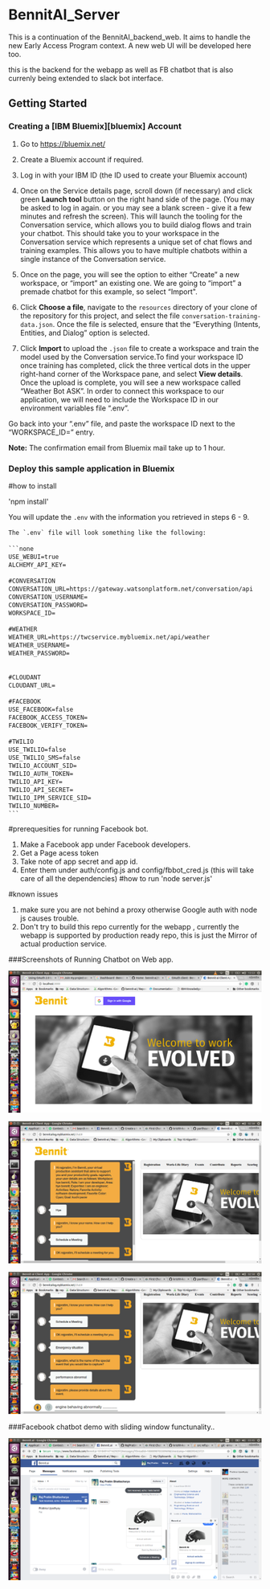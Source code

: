  # BennitAI_Server
This is a continuation of the BennitAI_backend_web. It aims to handle the new Early Access Program context. A new web UI will be developed here too.

this is the backend for the webapp as well as FB chatbot that is also currenly being extended to slack bot interface.

## Getting Started

### Creating a [IBM Bluemix][bluemix] Account

1. Go to https://bluemix.net/
2. Create a Bluemix account if required.
3. Log in with your IBM ID (the ID used to create your Bluemix account)
4. Once on the Service details page, scroll down (if necessary) and click green **Launch tool** button on the right hand side of the page. (You may be asked to log in again. or you may see a blank screen - give it a few minutes and refresh the screen). This will launch the tooling for the Conversation service, which allows you to build dialog flows and train your chatbot. This should take you to your workspace in the Conversation service which represents a unique set of chat flows and training examples. This allows you to have multiple chatbots within a single instance of the Conversation service.

5. Once on the page, you will see the option to either “Create” a new workspace, or “import” an existing one. We are going to “import” a premade chatbot for this example, so select “Import".

6. Click **Choose a file**, navigate to the `resources` directory of your clone of the repository for this project, and select the file `conversation-training-data.json`.  Once the file is selected, ensure that the “Everything (Intents, Entities, and Dialog” option is selected.

7. Click **Import** to upload the `.json` file to create a workspace and train the model used by the Conversation service.To find your workspace ID once training has completed, click the three vertical dots in the upper right-hand corner of the Workspace pane, and select **View details**.  Once the upload is complete, you will see a new workspace called “Weather Bot ASK”. In order to connect this workspace to our application, we will need to include the Workspace ID in our environment variables file “.env”.  

 Go back into your “.env” file, and paste the workspace ID next to the “WORKSPACE_ID=” entry.


**Note:** The confirmation email from Bluemix mail take up to 1 hour.

### Deploy this sample application in Bluemix


#how to install

'npm install'

You will update the `.env` with the information you retrieved in steps 6 - 9.

    The `.env` file will look something like the following:

    ```none
    USE_WEBUI=true
    ALCHEMY_API_KEY=

    #CONVERSATION
    CONVERSATION_URL=https://gateway.watsonplatform.net/conversation/api
    CONVERSATION_USERNAME=
    CONVERSATION_PASSWORD=
    WORKSPACE_ID=

    #WEATHER
    WEATHER_URL=https://twcservice.mybluemix.net/api/weather
    WEATHER_USERNAME=
    WEATHER_PASSWORD=


    #CLOUDANT
    CLOUDANT_URL=

    #FACEBOOK
    USE_FACEBOOK=false
    FACEBOOK_ACCESS_TOKEN=
    FACEBOOK_VERIFY_TOKEN=

    #TWILIO
    USE_TWILIO=false
    USE_TWILIO_SMS=false
    TWILIO_ACCOUNT_SID=
    TWILIO_AUTH_TOKEN=
    TWILIO_API_KEY=
    TWILIO_API_SECRET=
    TWILIO_IPM_SERVICE_SID=
    TWILIO_NUMBER=
    ```


#prerequesities for running Facebook bot.
1. Make a Facebook app under Facebook developers.
2. Get a Page acess token
3. Take note of app secret and app id.
4. Enter them under auth/config.js and config/fbbot_cred.js
(this will take care of all the dependencies)
#how to run
'node server.js'

#known issues
1. make sure you are not behind a proxy otherwise Google auth with node js causes trouble.
2. Don't try to build this repo currently for the webapp , currently the webapp is supported 
    by production ready repo, this is just the Mirror of actual production service.

 
###Screenshots of Running Chatbot on Web app.

 ![](readme_images/Bennit_cloent.png)

 ![](readme_images/Bennit_demo.png)

 ![](readme_images/demo_ben2.png)

 ###Facebook chatbot demo with sliding window functunality..

  ![](readme_images/FB_demo.png)

